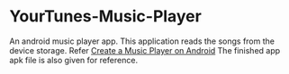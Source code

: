 # YourTunes-Music-Player
An android music player app. This application reads the songs from the device storage. 
Refer [Create a Music Player on Android](https://code.tutsplus.com/tutorials/create-a-music-player-on-android-project-setup--mobile-22764)
The finished app apk file is also given for reference.
